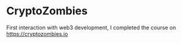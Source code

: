 # CryptoZombies
First interaction with web3 development, I completed the course on  https://cryptozombies.io
